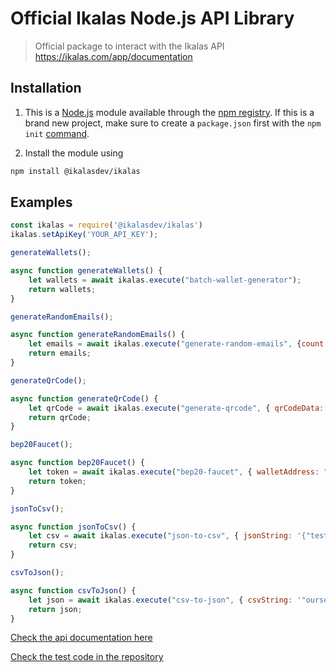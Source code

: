 # Official Ikalas Node.js API Library

> Official package to interact with the Ikalas API https://ikalas.com/app/documentation
## Installation

1. This is a [Node.js](https://nodejs.org/en/) module available through the
[npm registry](https://www.npmjs.com/).
If this is a brand new project, make sure to create a `package.json` first with
the ``npm init``  [command](https://docs.npmjs.com/creating-a-package-json-file).

2. Install the module using
```bash
npm install @ikalasdev/ikalas
```

## Examples

```js
const ikalas = require('@ikalasdev/ikalas')
ikalas.setApiKey('YOUR_API_KEY');

generateWallets();

async function generateWallets() {
    let wallets = await ikalas.execute("batch-wallet-generator");
    return wallets;
}

generateRandomEmails();

async function generateRandomEmails() {
    let emails = await ikalas.execute("generate-random-emails", {count:5});
    return emails;
}

generateQrCode();

async function generateQrCode() {
    let qrCode = await ikalas.execute("generate-qrcode", { qrCodeData: "ikalas" });
    return qrCode;
}

bep20Faucet();

async function bep20Faucet() {
    let token = await ikalas.execute("bep20-faucet", { walletAddress: "YOUR_WALLET_ADDRESS"});
    return token;
}

jsonToCsv();

async function jsonToCsv() {
    let csv = await ikalas.execute("json-to-csv", { jsonString: '{"test":"ikalas"}'});
    return csv;
}

csvToJson();

async function csvToJson() {
    let json = await ikalas.execute("csv-to-json", { csvString: '"ourselves","fly","ring"\n"putting","running","catch"\n"afternoon","full","research"\n' });
    return json;
}
```

[Check the api documentation here](https://ikalas.com/app/documentation)

[Check the test code in the repository](https://github.com/ikalasdev/ikalas-nodejs)
